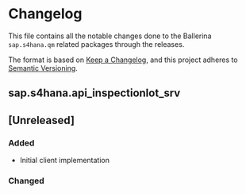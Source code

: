 # Changelog

This file contains all the notable changes done to the Ballerina `sap.s4hana.qm` related packages through the
releases.

The format is based on [Keep a Changelog](https://keepachangelog.com/en/1.0.0/),
and this project adheres to [Semantic Versioning](https://semver.org/spec/v2.0.0.html).

## sap.s4hana.api_inspectionlot_srv

## [Unreleased]

### Added

- Initial client implementation

### Changed
